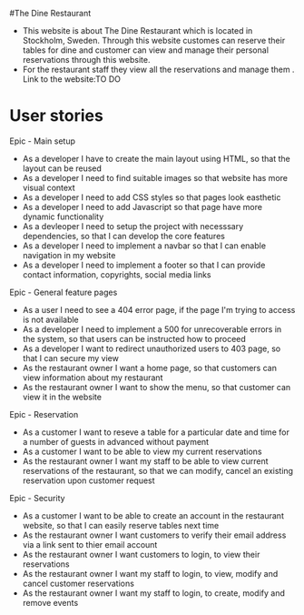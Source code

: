 #The Dine Restaurant

- This website is about The Dine Restaurant which is located in Stockholm, Sweden. Through this website customes can reserve their tables
  for dine and customer can view and manage their personal reservations through this website.
- For the restaurant staff they view all the reservations and manage them . Link to the website:TO DO

# User stories

Epic - Main setup

- As a developer I have to create the main layout using HTML, so that the layout can be reused
- As a developer I need to find suitable images so that website has more visual context
- As a developer I need to add CSS styles so that pages look easthetic
- As a developer I need to add Javascript so that page have more dynamic functionality
- As a devleoper I need to setup the project with necesssary dependencies, so that I can develop the core features
- As a developer I need to implement a navbar so that I can enable navigation in my website
- As a developer I need to implement a footer so that I can provide contact information, copyrights, social media links

Epic - General feature pages

- As a user I need to see a 404 error page, if the page I'm trying to access is not available
- As a developer I need to implement a 500 for unrecoverable errors in the system, so that users can be instructed how to proceed
- As a developer I want to redirect unauthorized users to 403 page, so that I can secure my view
- As the restaurant owner I want a home page, so that customers can view information about my restaurant
- As the restaurant owner I want to show the menu, so that customer can view it in the website

Epic - Reservation

- As a customer I want to reseve a table for a particular date and time for a number of guests in advanced without payment
- As a customer I want to be able to view my current reservations
- As the restaurant owner I want my staff to be able to view current reservations of the restaurant, so that we can modify, cancel an existing reservation upon customer request

Epic - Security

- As a customer I want to be able to create an account in the restaurant website, so that I can easily reserve tables next time
- As the restaurant owner I want customers to verify their email address via a link sent to thier email account
- As the restaurant owner I want customers to login, to view their reservations
- As the restaurant owner I want my staff to login, to view, modify and cancel customer reservations
- As the restaurant owner I want my staff to login, to create, modify and remove events
